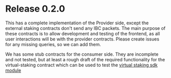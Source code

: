 # Release 0.2.0

This has a complete implementation of the Provider side, except the external staking
contracts don't send any IBC packets. The main purpose of these contracts is to allow
development and testing of the frontend, as all user interactions will be with the
provider contracts. Please create issues for any missing queries, so we can add them.

We has some stub contracts for the consumer side. They are incomplete and not tested,
but at least a rough draft of the required functionality for the virtual-staking
contract which can be used to test the [virtual staking sdk module](https://github.com/osmosis-labs/mesh-security-sdk)

